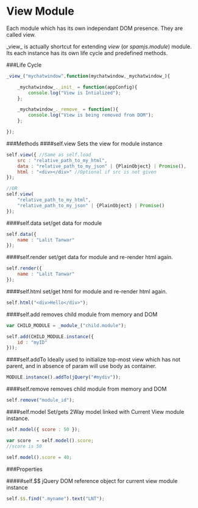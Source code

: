 # View Module


Each module which has its own independant DOM presence. They are called view.

\_view\_ is actually shortcut for extending _view_ (or _spamjs.module_) module. Its each instance has its own life cycle and predefined methods.

###Life Cycle
```javascript
_view_("mychatwindow",function(mychatwindow,_mychatwindow_){

    _mychatwindow_._init_ = function(appConfig){
        console.log("View is Intialized");
    };

    _mychatwindow_._remove_ = function(){
        console.log("View is being removed from DOM");
    };

});
```
###Methods
####self.view
Sets the view for module instance
```javascript
self.view({ //Same as self.load
    src : "relative_path_to_my_html",
    data : "relative_path_to_my_json" | {PlainObject} | Promise(),
    html : "<div></div>" //Optional if src is not given
});

//OR
self.view(
    "relative_path_to_my_html",
    "relative_path_to_my_json" | {PlainObject} | Promise()
});
```
####self.data
set/get data for module
```javascript
self.data({
    name : "Lalit Tanwar"
});

```

####self.render
set/get data for module and re-render html again.
```javascript
self.render({
    name : "Lalit Tanwar"
});
```

####self.html
set/get html for module and re-render html again.
```javascript
self.html("<div>Hello</div>");
```

####self.add
removes child module from memory and DOM
```javascript
var CHILD_MODULE = _module_("child.module");

self.add(CHILD_MODULE.instance({
    id : "myID"
}));

```

####self.addTo
Ideally used to initialize top-most view which has not parent, and in absence of param will use body as container.
```javascript
MODULE.instance().addTo(jQuery("#mydiv"));
```

####self.remove
removes child module from memory and DOM
```javascript
self.remove("module_id");
```

####self.model
Set/gets 2Way model linked with Current View module instance.
```javascript
self.model({ score : 50 });

var score  = self.model().score;
//score is 50

self.model().score = 40;

```

###Properties

#####self.$$
jQuery DOM reference object for current view module instance
```javascript
self.$$.find(".myname").text("LNT");

```



